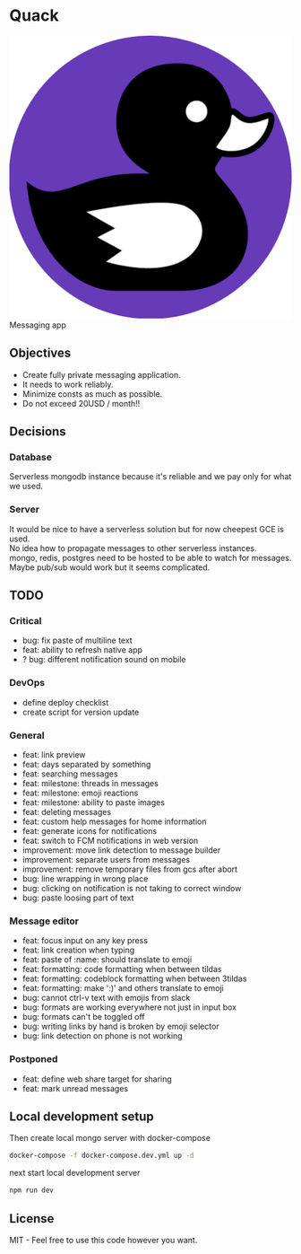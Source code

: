# Quack
![quack](https://github.com/codecat-io/chat/raw/master/packages/app/resources/icon.png)
Messaging app

## Objectives

- Create fully private messaging application. 
- It needs to work reliably.
- Minimize consts as much as possible.
- Do not exceed 20USD / month!!

## Decisions

### Database
Serverless mongodb instance because it's reliable and we pay only for what we used.

### Server
It would be nice to have a serverless solution but for now cheepest GCE is used.  
No idea how to propagate messages to other serverless instances.  
mongo, redis, postgres need to be hosted to be able to watch for messages.  
Maybe pub/sub would work but it seems complicated.  

## TODO

### Critical
- bug: fix paste of multiline text
- feat: ability to refresh native app
- ? bug: different notification sound on mobile

### DevOps
- define deploy checklist
- create script for version update

### General
- feat: link preview
- feat: days separated by something
- feat: searching messages
- feat: milestone: threads in messages
- feat: milestone: emoji reactions 
- feat: milestone: ability to paste images
- feat: deleting messages
- feat: custom help messages for home information
- feat: generate icons for notifications
- feat: switch to FCM notifications in web version
- improvement: move link detection to message builder
- improvement: separate users from messages 
- improvement: remove temporary files from gcs after abort
- bug: line wrapping in wrong place
- bug: clicking on notification is not taking to correct window
- bug: paste loosing part of text 

### Message editor
- feat: focus input on any key press
- feat: link creation when typing
- feat: paste of :name: should translate to emoji
- feat: formatting: code formatting when between tildas
- feat: formatting: codeblock formatting when between 3tildas
- feat: formatting: make ':)' and others translate to emoji
- bug: cannot ctrl-v text with emojis from slack
- bug: formats are working everywhere not just in input box
- bug: formats can't be toggled off
- bug: writing links by hand is broken by emoji selector
- bug: link detection on phone is not working

### Postponed
- feat: define web share target for sharing
- feat: mark unread messages



## Local development setup

Then create local mongo server with docker-compose

```bash
docker-compose -f docker-compose.dev.yml up -d
```

next start local development server

```bash
npm run dev
```

## License

MIT - Feel free to use this code however you want.
